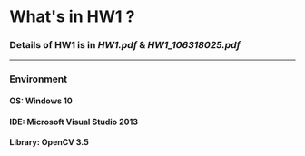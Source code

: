 # What's in HW1 ?
### Details of HW1 is in *HW1.pdf* & *HW1_106318025.pdf*
---
### Environment
#### OS:  Windows 10
#### IDE: Microsoft Visual Studio 2013
#### Library: OpenCV 3.5
